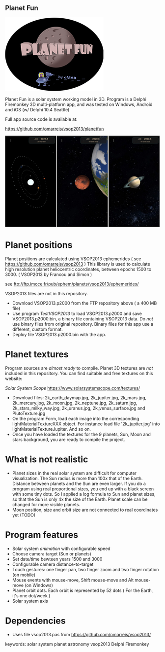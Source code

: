 ## Planet Fun   
![banner](bannerPlanetFun.png)


Planet Fun is a solar system working model in 3D.  Program is a Delphi Firemonkey 3D multi-platform app, and was tested on Windows, Android and iOS (w/ Delphi 10.4 Seattle)

Full app source code is available at:

https://github.com/omarreis/vsop2013/planetfun

![screenshots](screenshotsPlanetFun.png)

# Planet positions

Planet positions are calculated using VSOP2013 ephemerides ( see https://github.com/omarreis/vsop2013 ) 
This library is used to calculate high resolution planet heliocentric coordinates, between epochs 1500 to 3000.
( VSOP2013 by Francou and Simon )

see ftp://ftp.imcce.fr/pub/ephem/planets/vsop2013/ephemerides/

VSOP2013 files are not in this repository.
* Download VSOP2013.p2000 from the FTP repository above ( a 400 MB file) 
* Use program *TestVSOP2013* to load VSOP2013.p2000 and save VSOP2013.p2000.bin, a binary file containing VSOP2013 data. Do *not* use binary files from original repository. Binary files for this app use a different, custom format.
* Deploy file VSOP2013.p2000.bin with the app.

# Planet textures

Program sources are *almost ready* to compile. 
Planet 3D textures are *not* included in this repository. You can find suitable and free textures on this website:

*Solar System Scope*   https://www.solarsystemscope.com/textures/

* Download files: 2k_earth_daymap.jpg, 2k_jupiter.jpg, 2k_mars.jpg, 2k_mercury.jpg, 2k_moon.jpg, 2k_neptune.jpg, 2k_saturn.jpg, 2k_stars_milky_way.jpg, 2k_uranus.jpg, 2k_venus_surface.jpg and PlutoTexture.jpg
* On the program Form, load each image into the corresponding lightMaterialTextureXXX object. For instance load file '2k_jupiter.jpg' into lightMaterialTextureJupiter. And so on.
* Once you have loaded the textures for the 9 planets, Sun, Moon and stars background, you are ready to compile the project.

# What is not realistic
* Planet sizes in the real solar system are difficult for computer visualization. The Sun radius is more than 100x that of the Earth. Distance between planets and the Sun are even larger. If you do a program using real proportional sizes, you end up with a black screen with some tiny dots. So I applied a log formula to Sun and planet sizes, so that the Sun is only 4x the size of the Earth. Planet scale can be changed for more visible planets.
* Moon position, size and orbit size are not connected to real coordinates yet (TODO)

# Program features
* Solar system *animation* with configurable speed
* Choose camera target (Sun or planets)
* Set date/time bewteen years 1500 and 3000
* Configurable camera distance-to-target
* Touch gestures: one finger pan, two finger zoom and two finger rotation (on mobile)
* Mouse events with mouse-move, Shift mouse-move and Alt mouse-move (on Windows)
* Planet orbit dots. Each orbit is represented by 52 dots ( For the Earth, it's one dot/week )
* Solar system axis

# Dependencies
*  Uses file vsop2013.pas from https://github.com/omarreis/vsop2013/


keywords: solar system planet astronomy vsop2013 Delphi Firemonkey
